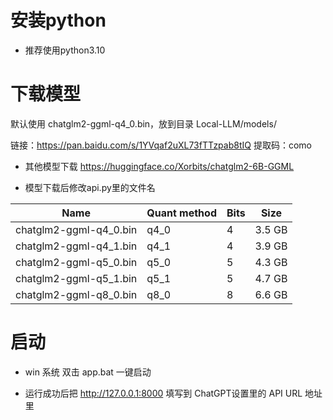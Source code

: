 # 安装python
* 推荐使用python3.10


# 下载模型
默认使用 chatglm2-ggml-q4_0.bin，放到目录 Local-LLM/models/ 

链接：https://pan.baidu.com/s/1YVqaf2uXL73fTTzpab8tIQ 
提取码：como 


* 其他模型下载 https://huggingface.co/Xorbits/chatglm2-6B-GGML

* 模型下载后修改api.py里的文件名


| Name | Quant method | Bits | Size |
|------|--------------|------|------|
| chatglm2-ggml-q4_0.bin | q4_0 | 4 | 3.5 GB  |
| chatglm2-ggml-q4_1.bin | q4_1 | 4 | 3.9 GB  |
| chatglm2-ggml-q5_0.bin | q5_0 | 5 | 4.3 GB  |
| chatglm2-ggml-q5_1.bin | q5_1 | 5 | 4.7 GB  |
| chatglm2-ggml-q8_0.bin | q8_0 | 8 | 6.6 GB  |



# 启动
* win 系统 双击 app.bat 一键启动


* 运行成功后把 http://127.0.0.1:8000 填写到 ChatGPT设置里的 API URL 地址里

